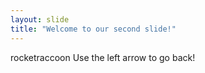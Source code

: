```yaml
---
layout: slide
title: "Welcome to our second slide!"
---
```

rocketraccoon
Use the left arrow to go back!
